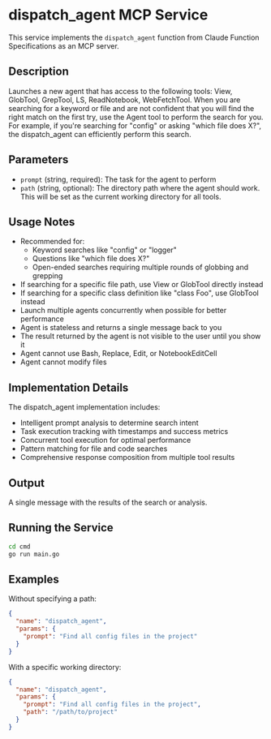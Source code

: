 # dispatch_agent MCP Service

This service implements the `dispatch_agent` function from Claude Function Specifications as an MCP server.

## Description

Launches a new agent that has access to the following tools: View, GlobTool, GrepTool, LS, ReadNotebook, WebFetchTool. When you are searching for a keyword or file and are not confident that you will find the right match on the first try, use the Agent tool to perform the search for you. For example, if you're searching for "config" or asking "which file does X?", the dispatch_agent can efficiently perform this search.

## Parameters

- `prompt` (string, required): The task for the agent to perform
- `path` (string, optional): The directory path where the agent should work. This will be set as the current working directory for all tools.

## Usage Notes

- Recommended for:
  - Keyword searches like "config" or "logger"
  - Questions like "which file does X?"
  - Open-ended searches requiring multiple rounds of globbing and grepping
- If searching for a specific file path, use View or GlobTool directly instead
- If searching for a specific class definition like "class Foo", use GlobTool instead
- Launch multiple agents concurrently when possible for better performance
- Agent is stateless and returns a single message back to you
- The result returned by the agent is not visible to the user until you show it
- Agent cannot use Bash, Replace, Edit, or NotebookEditCell
- Agent cannot modify files

## Implementation Details

The dispatch_agent implementation includes:
- Intelligent prompt analysis to determine search intent
- Task execution tracking with timestamps and success metrics
- Concurrent tool execution for optimal performance
- Pattern matching for file and code searches
- Comprehensive response composition from multiple tool results

## Output

A single message with the results of the search or analysis.

## Running the Service

```bash
cd cmd
go run main.go
```

## Examples

Without specifying a path:
```json
{
  "name": "dispatch_agent",
  "params": {
    "prompt": "Find all config files in the project"
  }
}
```

With a specific working directory:
```json
{
  "name": "dispatch_agent",
  "params": {
    "prompt": "Find all config files in the project",
    "path": "/path/to/project"
  }
}
```